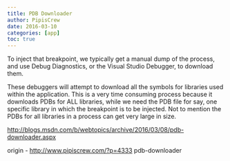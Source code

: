 ```yaml
---
title: PDB Downloader
author: PipisCrew
date: 2016-03-10
categories: [app]
toc: true
---
```


To inject that breakpoint, we typically get a manual dump of the process, and use Debug Diagnostics, or the Visual Studio Debugger, to download them.

These debuggers will attempt to download all the symbols for libraries used within the application. This is a very time consuming process because it downloads PDBs for ALL libraries, while we need the PDB file for say, one specific library in which the breakpoint is to be injected. Not to mention the PDBs for all libraries in a process can get very large in size.

http://blogs.msdn.com/b/webtopics/archive/2016/03/08/pdb-downloader.aspx

origin - http://www.pipiscrew.com/?p=4333 pdb-downloader